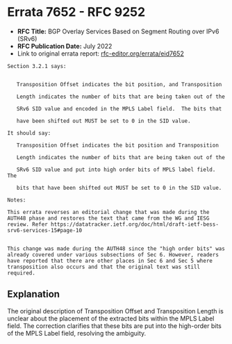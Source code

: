 # Errata 7652 - RFC 9252

- **RFC Title:** BGP Overlay Services Based on Segment Routing over IPv6 (SRv6)
- **RFC Publication Date:** July 2022
- Link to original errata report: [rfc-editor.org/errata/eid7652](https://www.rfc-editor.org/errata/eid7652)

```
Section 3.2.1 says:


   Transposition Offset indicates the bit position, and Transposition
   Length indicates the number of bits that are being taken out of the
   SRv6 SID value and encoded in the MPLS Label field.  The bits that
   have been shifted out MUST be set to 0 in the SID value.

It should say:

   Transposition Offset indicates the bit position and Transposition
   Length indicates the number of bits that are being taken out of the
   SRv6 SID value and put into high order bits of MPLS label field. The
   bits that have been shifted out MUST be set to 0 in the SID value.

Notes:

This errata reverses an editorial change that was made during the AUTH48 phase and restores the text that came from the WG and IESG review. Refer https://datatracker.ietf.org/doc/html/draft-ietf-bess-srv6-services-15#page-10

This change was made during the AUTH48 since the "high order bits" was already covered under various subsections of Sec 6. However, readers have reported that there are other places in Sec 6 and Sec 5 where transposition also occurs and that the original text was still required.
```

## Explanation

The original description of Transposition Offset and Transposition Length is unclear about the placement of the extracted bits within the MPLS Label field. The correction clarifies that these bits are put into the high-order bits of the MPLS Label field, resolving the ambiguity.
